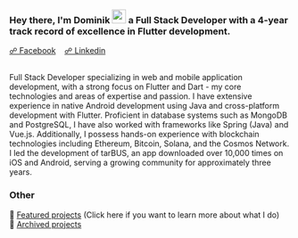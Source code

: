 ### Hey there, I'm Dominik <img src="https://media.giphy.com/media/hvRJCLFzcasrR4ia7z/giphy.gif" height="25px" width="25px"> a Full Stack Developer with a 4-year track record of excellence in Flutter development.
<div>
    <a href="https://fb.me/dpajak99">☍ Facebook</a>&nbsp;&nbsp;&nbsp;
    <a href="https://www.linkedin.com/in/dominikpajak/">☍ Linkedin</a>&nbsp;&nbsp;&nbsp;
</div><br>
<p>Full Stack Developer specializing in web and mobile application development, with a strong focus on Flutter and Dart - my core technologies and areas of expertise and passion. I have extensive experience in native Android development using Java and cross-platform development with Flutter. Proficient in database systems such as MongoDB and PostgreSQL, I have also worked with frameworks like Spring (Java) and Vue.js. Additionally, I possess hands-on experience with blockchain technologies including Ethereum, Bitcoin, Solana, and the Cosmos Network. I led the development of tarBUS, an app downloaded over 10,000 times on iOS and Android, serving a growing community for approximately three years.</p>

### Other

📁 [Featured projects](https://github.com/dpajak99/dpajak99/blob/main/FEATURED_PROJECTS.md) (Click here if you want to learn more about what I do) <br>
📁 [Archived projects](https://github.com/dpajak99/dpajak99/blob/main/PROJECTS_ARCHIVE.md) 
